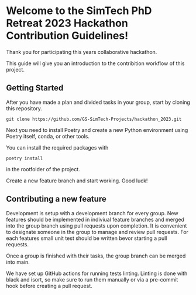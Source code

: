 # Welcome to the SimTech PhD Retreat 2023 Hackathon Contribution Guidelines!

Thank you for participating this years collaborative hackathon.

This guide will give you an introduction to the contribition workflow of this project.

## Getting Started

After you have made a plan and divided tasks in your group, start by cloning this repository.

```
git clone https://github.com/GS-SimTech-Projects/hackathon_2023.git
```

Next you need to install Poetry and create a new Python environment using Poetry itself, conda, or other tools.

You can install the required packages with

```
poetry install
```

in the rootfolder of the project.

Create a new feature branch and start working. Good luck!

## Contributing a new feature

Development is setup with a development branch for every group.
New features should be implemented in indiviual feature branches and merged into the group branch using pull requests upon completion.
It is convenient to designate someone in the group to manage and review pull requests. For each features small unit test should be written bevor starting a pull requests.

Once a group is finished with their tasks, the group branch can be merged into main.

We have set up GitHub actions for running tests linting.
Linting is done with black and isort, so make sure to run them manually or via a pre-commit hook before creating a pull request.
